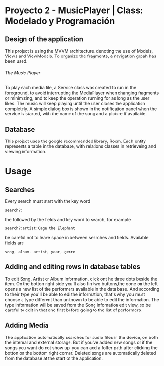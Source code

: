 # Proyecto 2 - MusicPlayer | Class: Modelado y Programación

## Design of the application
This project is using the MVVM architecture, denoting the use of Models, Views and ViewModels. To organize the fragments, a navigation grpah has been used. 


###### The Music Player
To play each media file, a Service class was created to run in the foreground, to avoid interrupting the 
MediaPlayer when  changing fragments or minimizing, and to keep the operation running for as long as the user likes. The music will keep playing until the user
closes the application completely.
 A simple dialog box is shown in the notification panel when the service is started, with the name of the song and a picture if available.

## Database
This project uses the google recommended library, Room. Each entity represents a table in the database, with relations classes in retrieveing and viewing information.



# Usage
## Searches
Every search must start with the key word 
```
search?:
```
the followed by the fields and key word to search, for example 
```
search?:artist:Cage the Elephant
```
be careful not to leave space in between searches and fields.
Available fields are 
```
song, album, artist, year, genre
```


## Adding and editing rows in database tables
To edit Song, Artist or Album information, click ont he three dots beside the item.
On the botton right side you'll also fin two buttons,the oone on the left opens a new list of the performers available in the data base.
And according to their type you'll be able to edi the information, that's why you must choose a type different than unknown to be able to edit the information.
The type information will be saved from the Song infomation edit view, so be careful to edit in that one first before going to the list of performers.


## Adding Media
The application automatically searches for audio files in the device, on both the internal and external storage. But if you've added new songs or if the songs you want do not show up, you can add a folfer path after clicking the botton on the bottom right corner. 
Deleted songs are automatically deleted from the database at the start of the application. 
